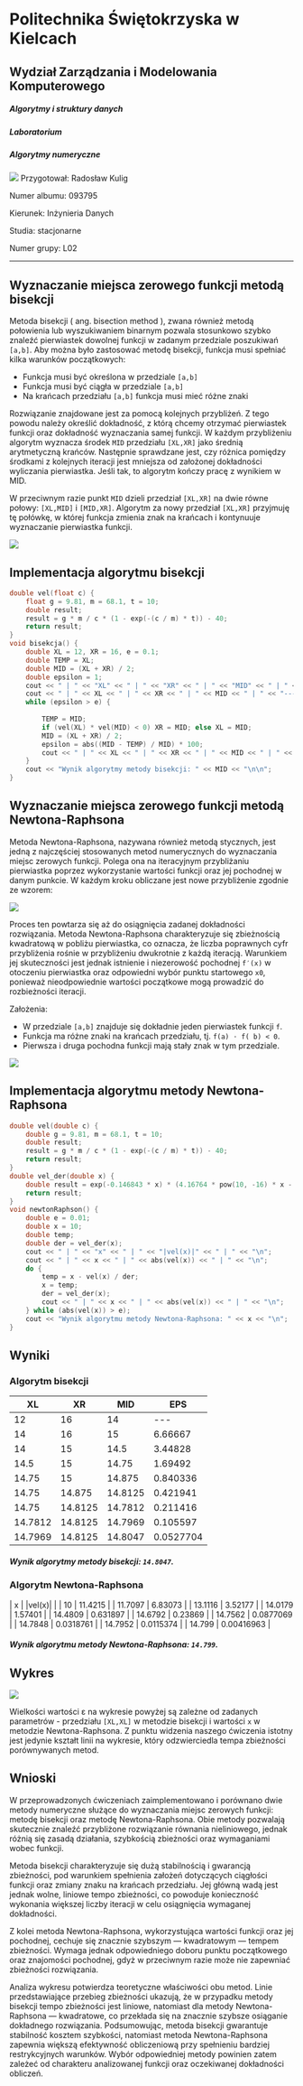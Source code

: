 # Politechnika Świętokrzyska w Kielcach
## Wydział Zarządzania i Modelowania Komputerowego
##### Algorytmy i struktury danych
##### Laboratorium
##### Algorytmy numeryczne
![](https://tu.kielce.pl/wp-content/uploads/2018/03/logo_psk.jpg)
Przygotował: Radosław Kulig

Numer albumu: 093795

Kierunek: Inżynieria Danych

Studia: stacjonarne

Numer grupy: L02
***

## Wyznaczanie miejsca zerowego funkcji metodą bisekcji

Metoda bisekcji ( ang. bisection method ), zwana również metodą połowienia lub wyszukiwaniem binarnym pozwala stosunkowo szybko znaleźć pierwiastek dowolnej funkcji w zadanym przedziale poszukiwań `[a,b]`. Aby można było zastosować metodę bisekcji, funkcja musi spełniać kilka warunków początkowych:
- Funkcja musi być określona w przedziale `[a,b]`
- Funkcja musi być ciągła w przedziale `[a,b]`
- Na krańcach przedziału `[a,b]` funkcja musi mieć różne znaki

Rozwiązanie znajdowane jest za pomocą kolejnych przybliżeń. Z tego powodu należy określić dokładność, z którą chcemy otrzymać pierwiastek funkcji oraz dokładność wyznaczania samej funkcji.
W każdym przybliżeniu algorytm wyznacza środek `MID` przedziału `[XL,XR]` jako średnią arytmetyczną krańców. Następnie sprawdzane jest, czy różnica pomiędzy środkami z kolejnych iteracji jest mniejsza od założonej dokładności wyliczania pierwiastka. Jeśli tak, to algorytm kończy pracę z wynikiem w MID. 

W przeciwnym razie punkt `MID` dzieli przedział `[XL,XR]` na dwie równe połowy: `[XL,MID]` i `[MID,XR]`. Algorytm za nowy przedział `[XL,XR]` przyjmuję tę połówkę, w której funkcja zmienia znak na krańcach i kontynuuje wyznaczanie pierwiastka funkcji.

![](https://github.com/chrabek1/psk_aisd/blob/main/spr1/schemat_bisekcja.png?raw=true)
## Implementacja algorytmu bisekcji

```cpp
double vel(float c) {
	float g = 9.81, m = 68.1, t = 10;
	double result;
	result = g * m / c * (1 - exp(-(c / m) * t)) - 40;
	return result;
}
void bisekcja() {
    double XL = 12, XR = 16, e = 0.1;
    double TEMP = XL;
    double MID = (XL + XR) / 2;
    double epsilon = 1;
    cout << " | " << "XL" << " | " << "XR" << " | " << "MID" << " | " << "EPS" << " | " << "\n";
    cout << " | " << XL << " | " << XR << " | " << MID << " | " << "---" << " | " << "\n";
    while (epsilon > e) {
 
        TEMP = MID;
        if (vel(XL) * vel(MID) < 0) XR = MID; else XL = MID;
        MID = (XL + XR) / 2;
        epsilon = abs((MID - TEMP) / MID) * 100;
        cout << " | " << XL << " | " << XR << " | " << MID << " | " << epsilon << " | " << "\n";
    }
    cout << "Wynik algorytmy metody bisekcji: " << MID << "\n\n";
}
```

## Wyznaczanie miejsca zerowego funkcji metodą Newtona-Raphsona

Metoda Newtona-Raphsona, nazywana również metodą stycznych, jest jedną z najczęściej stosowanych metod numerycznych do wyznaczania miejsc zerowych funkcji. Polega ona na iteracyjnym przybliżaniu pierwiastka poprzez wykorzystanie wartości funkcji oraz jej pochodnej w danym punkcie. W każdym kroku obliczane jest nowe przybliżenie zgodnie ze wzorem:

![](https://github.com/chrabek1/psk_aisd/blob/main/spr1/newton_wzor.png?raw=true)

Proces ten powtarza się aż do osiągnięcia zadanej dokładności rozwiązania. Metoda Newtona-Raphsona charakteryzuje się zbieżnością kwadratową w pobliżu pierwiastka, co oznacza, że liczba poprawnych cyfr przybliżenia rośnie w przybliżeniu dwukrotnie z każdą iteracją. Warunkiem jej skuteczności jest jednak istnienie i niezerowość pochodnej `f′(x)` w otoczeniu pierwiastka oraz odpowiedni wybór punktu startowego `x0`, ponieważ nieodpowiednie wartości początkowe mogą prowadzić do rozbieżności iteracji.

Założenia:

- W przedziale `[a,b]` znajduje się dokładnie jeden pierwiastek funkcji `f`.
- Funkcja ma różne znaki na krańcach przedziału, tj. `f(a) ⋅ f( b) < 0`.
- Pierwsza i druga pochodna funkcji mają stały znak w tym przedziale.

![](https://github.com/chrabek1/psk_aisd/blob/main/spr1/Methode_Newton.svg.png?raw=true)

## Implementacja algorytmu metody Newtona-Raphsona

```cpp
double vel(double c) {
    double g = 9.81, m = 68.1, t = 10;
    double result;
    result = g * m / c * (1 - exp(-(c / m) * t)) - 40;
    return result;
}
double vel_der(double x) {
    double result = exp(-0.146843 * x) * (4.16764 * pow(10, -16) * x - 668.061 * exp(0.146843 * x) + 2.83816 * pow(10, -15)) / pow(x, 2);
    return result;
}
void newtonRaphson() {
    double e = 0.01;
    double x = 10;
    double temp;
    double der = vel_der(x);
    cout << " | " << "x" << " | " << "|vel(x)|" << " | " << "\n";
    cout << " | " << x << " | " << abs(vel(x)) << " | " << "\n";
    do {
        temp = x - vel(x) / der;
        x = temp;
        der = vel_der(x);
        cout << " | " << x << " | " << abs(vel(x)) << " | " << "\n";
    } while (abs(vel(x)) > e);
    cout << "Wynik algorytmu metody Newtona-Raphsona: " << x << "\n";
}
```

## Wyniki 

### Algorytm bisekcji

 | XL | XR | MID | EPS | 
 | ------ | ------ | ------ | ------ |
 | 12 | 16 | 14 | --- | 
 | 14 | 16 | 15 | 6.66667 | 
 | 14 | 15 | 14.5 | 3.44828 | 
 | 14.5 | 15 | 14.75 | 1.69492 | 
 | 14.75 | 15 | 14.875 | 0.840336 | 
 | 14.75 | 14.875 | 14.8125 | 0.421941 | 
 | 14.75 | 14.8125 | 14.7812 | 0.211416 | 
 | 14.7812 | 14.8125 | 14.7969 | 0.105597 | 
 | 14.7969 | 14.8125 | 14.8047 | 0.0527704 | 
 
##### Wynik algorytmy metody bisekcji: `14.8047`.

### Algorytm Newtona-Raphsona

 | x | \|vel(x)\| | 
 | 10 | 11.4215 | 
 | 11.7097 | 6.83073 | 
 | 13.1116 | 3.52177 | 
 | 14.0179 | 1.57401 | 
 | 14.4809 | 0.631897 | 
 | 14.6792 | 0.23869 | 
 | 14.7562 | 0.0877069 | 
 | 14.7848 | 0.0318761 | 
 | 14.7952 | 0.0115374 | 
 | 14.799 | 0.00416963 | 

##### Wynik algorytmu metody Newtona-Raphsona: `14.799`.

## Wykres

![](https://github.com/chrabek1/psk_aisd/blob/main/spr1/wykres.png?raw=true)

Wielkości wartości ε na wykresie powyżej są zależne od zadanych parametrów - przedziału `[XL,XL]` w metodzie bisekcji i wartości `x` w metodzie Newtona-Raphsona. Z punktu widzenia naszego ćwiczenia istotny jest jedynie kształt linii na wykresie, który odzwierciedla tempa zbieżności porównywanych metod.

## Wnioski

W przeprowadzonych ćwiczeniach zaimplementowano i porównano dwie metody numeryczne służące do wyznaczania miejsc zerowych funkcji: metodę bisekcji oraz metodę Newtona-Raphsona. Obie metody pozwalają skutecznie znaleźć przybliżone rozwiązanie równania nieliniowego, jednak różnią się zasadą działania, szybkością zbieżności oraz wymaganiami wobec funkcji.

Metoda bisekcji charakteryzuje się dużą stabilnością i gwarancją zbieżności, pod warunkiem spełnienia założeń dotyczących ciągłości funkcji oraz zmiany znaku na krańcach przedziału. Jej główną wadą jest jednak wolne, liniowe tempo zbieżności, co powoduje konieczność wykonania większej liczby iteracji w celu osiągnięcia wymaganej dokładności.

Z kolei metoda Newtona-Raphsona, wykorzystująca wartości funkcji oraz jej pochodnej, cechuje się znacznie szybszym — kwadratowym — tempem zbieżności. Wymaga jednak odpowiedniego doboru punktu początkowego oraz znajomości pochodnej, gdyż w przeciwnym razie może nie zapewniać zbieżności rozwiązania.

Analiza wykresu potwierdza teoretyczne właściwości obu metod. Linie przedstawiające przebieg zbieżności ukazują, że w przypadku metody bisekcji tempo zbieżności jest liniowe, natomiast dla metody Newtona-Raphsona — kwadratowe, co przekłada się na znacznie szybsze osiąganie dokładnego rozwiązania.
Podsumowując, metoda bisekcji gwarantuje stabilność kosztem szybkości, natomiast metoda Newtona-Raphsona zapewnia większą efektywność obliczeniową przy spełnieniu bardziej restrykcyjnych warunków. Wybór odpowiedniej metody powinien zatem zależeć od charakteru analizowanej funkcji oraz oczekiwanej dokładności obliczeń.


